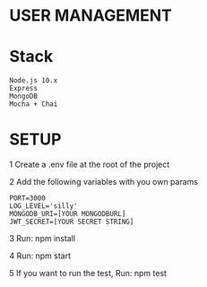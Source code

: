 # USER MANAGEMENT

# Stack

    Node.js 10.x
    Express
    MongoDB
    Mocha + Chai

# SETUP
1 Create a .env file at the root of the project

2 Add the following variables with you own params

    PORT=3000
    LOG_LEVEL='silly'
    MONGODB_URI=[YOUR MONGODBURL]
    JWT_SECRET=[YOUR SECRET STRING]

3 Run: npm install

4 Run: npm start

5 If you want to run the test, Run: npm test
